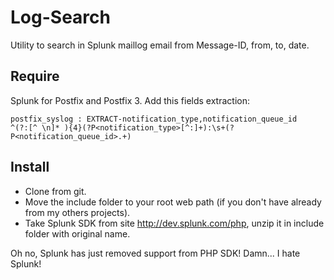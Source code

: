 # Log-Search
Utility to search in Splunk maillog  email from Message-ID, from, to, date.

## Require
Splunk for Postfix and Postfix 3.
Add this fields extraction:
```
postfix_syslog : EXTRACT-notification_type,notification_queue_id
^(?:[^ \n]* ){4}(?P<notification_type>[^:]+):\s+(?P<notification_queue_id>.+)
```

## Install
- Clone from git.
- Move the include folder to your root web path (if you don't have already from my others projects).
- Take Splunk SDK from site http://dev.splunk.com/php, unzip it in include folder with original name.

Oh no, Splunk has just removed support from PHP SDK! Damn... I hate Splunk!
